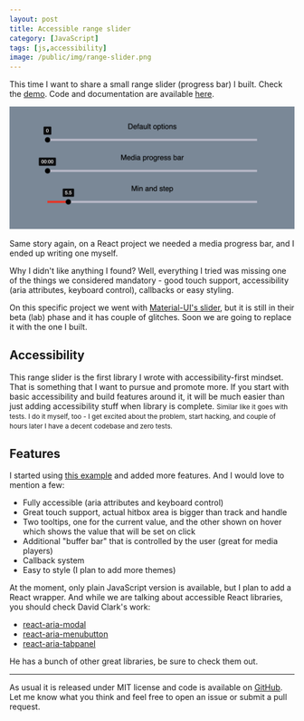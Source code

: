 ```yaml
---
layout: post
title: Accessible range slider
category: [JavaScript]
tags: [js,accessibility]
image: /public/img/range-slider.png
---
```



This time I want to share a small range slider (progress bar) I built. Check the [demo](http://muffinman.io/aria-progress-range-slider/). Code and documentation are available [here](https://github.com/Stanko/aria-progress-range-slider).

[![Range slider screenshot](/public/img/range-slider.png)](http://muffinman.io/aria-progress-range-slider/)


Same story again, on a React project we needed a media progress bar, and I ended up writing one myself.

Why I didn't like anything I found? Well, everything I tried was missing one of the things we considered mandatory - good touch support, accessibility (aria attributes, keyboard control), callbacks or easy styling.

<!--more-->

On this specific project we went with [Material-UI's slider](https://material-ui.com/lab/slider/), but it is still in their beta (lab) phase and it has couple of glitches. Soon we are going to replace it with the one I built.

## Accessibility

This range slider is the first library I wrote with accessibility-first mindset. That is something that I want to pursue and promote more. If you start with basic accessibility and build features around it, it will be much easier than just adding accessibility stuff
<label class="SideNote-trigger">when library is complete.</label>
<small class="SideNote">
Similar like it goes with tests. I do it myself, too - I get excited about the problem, start hacking, and couple of hours later I have a decent codebase and zero tests.
</small>



## Features

I started using [this example](https://www.w3.org/TR/wai-aria-practices/examples/slider/slider-1.html) and added more features. And I would love to mention a few:

* Fully accessible (aria attributes and keyboard control)
* Great touch support, actual hitbox area is bigger than track and handle
* Two tooltips, one for the current value, and the other shown on hover which shows the value that will be set on click
* Additional "buffer bar" that is controlled by the user (great for media players)
* Callback system
* Easy to style (I plan to add more themes)

At the moment, only plain JavaScript version is available, but I plan to add a React wrapper. And while we are talking about accessible React libraries, you should check David Clark's work:

* [react-aria-modal](https://github.com/davidtheclark/react-aria-modal)
* [react-aria-menubutton](https://github.com/davidtheclark/react-aria-menubutton)
* [react-aria-tabpanel](https://github.com/davidtheclark/react-aria-tabpanel)

He has a bunch of other great libraries, be sure to check them out.

-----

As usual it is released under MIT license and code is available on [GitHub](https://github.com/Stanko/aria-progress-range-slider). Let me know what you think and feel free to open an issue or submit a pull request.
